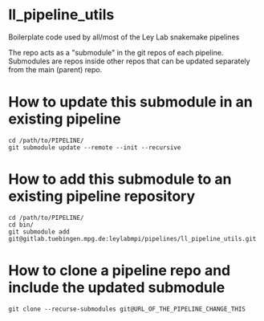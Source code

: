 ll_pipeline_utils
=================

Boilerplate code used by all/most of the Ley Lab snakemake pipelines

The repo acts as a "submodule" in the git repos of each pipeline.
Submodules are repos inside other repos that can be updated separately
from the main (parent) repo.

# How to update this submodule in an existing pipeline

```
cd /path/to/PIPELINE/
git submodule update --remote --init --recursive
```

# How to add this submodule to an existing pipeline repository

```
cd /path/to/PIPELINE/
cd bin/
git submodule add git@gitlab.tuebingen.mpg.de:leylabmpi/pipelines/ll_pipeline_utils.git
```

# How to clone a pipeline repo and include the updated submodule

```
git clone --recurse-submodules git@URL_OF_THE_PIPELINE_CHANGE_THIS
```
